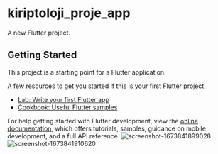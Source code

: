 # kiriptoloji_proje_app

A new Flutter project.

## Getting Started

This project is a starting point for a Flutter application.

A few resources to get you started if this is your first Flutter project:

- [Lab: Write your first Flutter app](https://docs.flutter.dev/get-started/codelab)
- [Cookbook: Useful Flutter samples](https://docs.flutter.dev/cookbook)

For help getting started with Flutter development, view the
[online documentation](https://docs.flutter.dev/), which offers tutorials,
samples, guidance on mobile development, and a full API reference.
![screenshot-1673841899028](https://user-images.githubusercontent.com/83426543/212598839-bdece0b0-3095-4ea2-9fbe-8dbb67393669.png)
![screenshot-1673841910620](https://user-images.githubusercontent.com/83426543/212598852-f9758219-4f24-45fc-9464-0dbff9cc6296.png)
